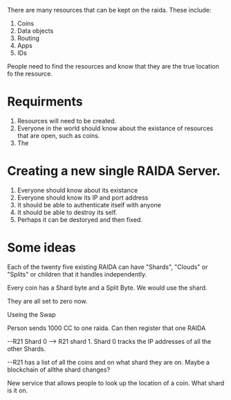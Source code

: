 There are many resources that can be kept on the raida. These include: 
1. Coins
2. Data objects
3. Routing
4. Apps
5. IDs

People need to find the resources and know that they are the true location fo the resource. 

# Requirments

1. Resources will need to be created.
2. Everyone in the world should know about the existance of resources that are open, such as coins.
3. The

# Creating a new single RAIDA Server. 
1. Everyone should know about its existance
2. Everyone should know its IP and port address
3. It should be able to authenticate itself with anyone
4. It should be able to destroy its self.
5. Perhaps it can be destoryed and then fixed.

# Some ideas
Each of the twenty five existing RAIDA can have "Shards", "Clouds" or "Splits" or children that it handles independently. 



Every coin has a Shard byte and a Split Byte. We would use the shard. 

They are all set to zero now. 

Useing the Swap 

Person sends 1000 CC to one raida. Can then register that one RAIDA

--R21 Shard 0 --> R21 shard 1. Shard 0 tracks the IP addresses of all the other Shards. 

--R21 has a list of all the coins and on what shard they are on. Maybe a blockchain of allthe shard changes?

New service that allows people to look up the location of a coin. What shard is it on. 
